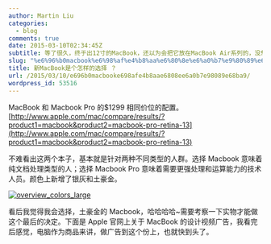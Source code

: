 ```yaml
---
author: Martin Liu
categories:
  - blog
comments: true
date: 2015-03-10T02:34:45Z
subtitle: 等了很久，终于出12寸的MacBook，还以为会把它放在MacBook Air系列的，没想到，把Air也省了，直接叫MacBook，可见Apple在市场上的造诣，大道至简，简化一切是他们遵循的原则
slug: "%e6%96%b0macbook%e6%98%af%e4%b8%aa%e6%80%8e%e6%a0%b7%e9%80%89%e6%8b%a9"
title: 新MacBook是个怎样的选择 ？
url: /2015/03/10/e696b0macbooke698afe4b8aae6808ee6a0b7e98089e68ba9/
wordpress_id: 53516
---
```


MacBook 和 Macbook Pro 的$1299 相同价位的配置。[http://www.apple.com/mac/compare/results/?product1=macbook&product2=macbook-pro-retina-13](http://www.apple.com/mac/compare/results/?product1=macbook&product2=macbook-pro-retina-13)

不难看出这两个本子，基本就是针对两种不同类型的人群。选择 Macbook 意味着纯文档处理类型的人；选择 Macbook Pro 意味着需要更强处理和运算能力的技术人员。颜色上新增了银灰和土豪金。

[![overview_colors_large](http://7bv9gn.com1.z0.glb.clouddn.com/wp-content/uploads/2015/03/overview_colors_large-520x316.jpg)](http://7bv9gn.com1.z0.glb.clouddn.com/wp-content/uploads/2015/03/overview_colors_large.jpg)

看后我觉得我会选择，土豪金的 Macbook，哈哈哈哈~需要考察一下实物才能做这个最后的决定。下面是 Apple 官网上关于 MacBook 的设计视频广告，我看完后感觉，电脑作为商品来讲，做广告到这个份上，也就快到头了。
